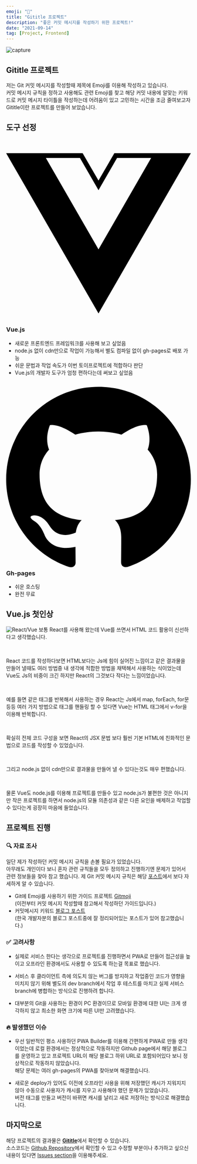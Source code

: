 ```yaml
---
emoji: "🚀"
title: "Gititle 프로젝트"
description: "좋은 커밋 메시지를 작성하기 위한 프로젝트!"
date: "2021-09-14"
tag: [Project, Frontend]
---
```


![capture](https://user-images.githubusercontent.com/71566740/135963287-e5c18f62-da16-4dda-98cb-1dd4a7c2b720.png)

## Gititle 프로젝트

저는 Git 커밋 메시지를 작성할때 제목에 Emoji를 이용해 작성하고 있습니다.
<br>커밋 메시지 규칙을 정하고 사용해도 관련 Emoji를 찾고 해당 커밋 내용에 알맞는 키워드로 커밋 메시지 타이틀을 작성하는데 어려움이 있고 고민하는 시간을 조금 줄여보고자 Gititle이란 프로젝트를 만들어 보았습니다.

## 도구 선정

<div class="svg-wrap"></div>

### <svg role="img" viewBox="0 0 24 24" xmlns="http://www.w3.org/2000/svg"><title>Vue.js</title><path d="M24,1.61H14.06L12,5.16,9.94,1.61H0L12,22.39ZM12,14.08,5.16,2.23H9.59L12,6.41l2.41-4.18h4.43Z"/></svg>Vue.js

- 새로운 프론트엔드 프레임워크를 사용해 보고 싶었음
- node.js 없이 cdn만으로 작업이 가능해서 별도 컴파일 없이 gh-pages로 배포 가능
- 쉬운 문법과 작업 속도가 이번 토이프로젝트에 적합하다 판단
- Vue.js의 개발자 도구가 엄청 편하다는데 써보고 싶었음

### <svg role="img" viewBox="0 0 24 24" xmlns="http://www.w3.org/2000/svg"><title>GitHub</title><path d="M12 .297c-6.63 0-12 5.373-12 12 0 5.303 3.438 9.8 8.205 11.385.6.113.82-.258.82-.577 0-.285-.01-1.04-.015-2.04-3.338.724-4.042-1.61-4.042-1.61C4.422 18.07 3.633 17.7 3.633 17.7c-1.087-.744.084-.729.084-.729 1.205.084 1.838 1.236 1.838 1.236 1.07 1.835 2.809 1.305 3.495.998.108-.776.417-1.305.76-1.605-2.665-.3-5.466-1.332-5.466-5.93 0-1.31.465-2.38 1.235-3.22-.135-.303-.54-1.523.105-3.176 0 0 1.005-.322 3.3 1.23.96-.267 1.98-.399 3-.405 1.02.006 2.04.138 3 .405 2.28-1.552 3.285-1.23 3.285-1.23.645 1.653.24 2.873.12 3.176.765.84 1.23 1.91 1.23 3.22 0 4.61-2.805 5.625-5.475 5.92.42.36.81 1.096.81 2.22 0 1.606-.015 2.896-.015 3.286 0 .315.21.69.825.57C20.565 22.092 24 17.592 24 12.297c0-6.627-5.373-12-12-12" /></svg> Gh-pages

- 쉬운 호스팅
- 완전 무료

## Vue.js 첫인상

![React/Vue](https://user-images.githubusercontent.com/71566740/133247169-745841aa-f06c-47dd-be7e-9ad19e31767c.jpg)
보통 React를 사용해 왔는데 Vue를 쓰면서 HTML 코드 활용이 신선하다고 생각했습니다.

<br>

React 코드를 작성하다보면 HTML보다는 Js에 힘이 실어진 느낌이고 같은 결과물을 만들어 낼때도 여러 방법중 내 생각에 적합한 방법을 채택해서 사용하는 식이었는데 Vue도 Js의 비중이 크긴 하지만 React의 그것보다 작다는 느낌이었습니다.

<br>

예를 들면 같은 태그를 반복해서 사용하는 경우 React는 Js에서 map, forEach, for문 등등 여러 가지 방법으로 태그를 핸들링 할 수 있다면 Vue는 HTML 태그에서 v-for을 이용해 반복합니다.

<br>

확실히 전체 코드 구성을 보면 React의 JSX 문법 보다 훨씬 기본 HTML에 친화적인 문법으로 코드를 작성할 수 있었습니다.

<br>

그리고 node.js 없이 cdn만으로 결과물을 만들어 낼 수 있다는것도 매우 편했습니다.

<br>

물론 Vue도 node.js를 이용해 프로젝트를 만들수 있고 node.js가 불편한 것은 아니지만 작은 프로젝트를 하면서 node.js의 모듈 의존성과 같은 다른 요인을 배제하고 작업할수 있다는게 굉장히 마음에 들었습니다.

## 프로젝트 진행

### 🔍 자료 조사

일단 제가 작성하던 커밋 메시지 규칙을 손볼 필요가 있었습니다.
<br>아무래도 개인이다 보니 혼자 관련 규칙들을 모두 정의하고 진행하기엔 문제가 있어서 관련 정보들을 찾아 참고 했습니다.
제 Git 커밋 메시지 규칙은 해당 [포스트](https://hyeokjaelee.github.io/good-commit-message/)에서 보다 자세하게 알 수 있습니다.

- Git에 Emoji를 사용하기 위한 가이드 프로젝트 [Gitmoji](https://gitmoji.dev/)
  <br>(이전부터 커밋 메시지 작성할때 참고해서 작성하던 가이드입니다.)
- 커밋메시지 키워드 [블로그 포스트](https://blog.ull.im/engineering/2019/03/10/logs-on-git.html)
  <br>(한국 개발자분의 블로그 포스트중에 잘 정리되어있는 포스트가 있어 참고했습니다.)

### ✅ 고려사항

- 실제로 서비스 한다는 생각으로 프로젝트를 진행하면서 PWA로 만들어 접근성을 높이고 오프라인 환경에서도 사용할 수 있도록 하는걸 목표로 했습니다.

- 서비스 후 클라이언트 측에 의도치 않는 버그를 방지하고 작업중인 코드가 영향을 미치지 않기 위해 별도의 dev branch에서 작업 후 테스트를 마치고 실제 서비스 branch에 병합하는 방식으로 진행하려 합니다.

- 대부분의 Git을 사용하는 환경이 PC 환경이므로 모바일 환경에 대한 UI는 크게 생각하지 않고 최소한 화면 크기에 따른 UI만 고려했습니다.

### 🔥 발생했던 이슈

- 우선 일반적인 평소 사용하던 PWA Builder를 이용해 간편하게 PWA로 만들 생각이었는데 로컬 환경에서는 정상적으로 작동하지만
  Github page에서 해당 블로그를 운영하고 있고 프로젝트 URL이 해당 블로그 하위 URL로 포함되어있다 보니 정상적으로 작동하지 않았습니다.
  <br>해당 문제는 여러 gh-pages의 PWA를 찾아보며 해결했습니다.

- 새로운 deploy가 있어도 이전에 오프라인 사용을 위해 저장했던 캐시가 지워지지 않아 수동으로 사용자가 캐시를 지우고 사용해야 했던 문제가 있었습니다.
  <br>버전 태그를 만들고 버전이 바뀌면 캐시를 날리고 새로 저장하는 방식으로 해결했습니다.

## 마지막으로

해당 프로젝트의 결과물은 [**Gititle**](https://hyeokjaelee.github.io/gititle/)에서 확인할 수 있습니다.
<br>소스코드는 [Github Repository](https://github.com/HyeokjaeLee/gititle)에서 확인할 수 있고 수정할 부분이나 추가하고 싶으신 내용이 있다면 [Issues section](https://github.com/HyeokjaeLee/gititle/issues)을 이용해주세요.
